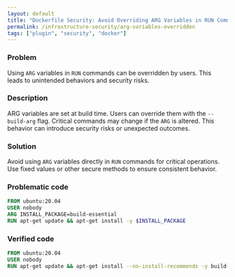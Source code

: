 ```yaml
---
layout: default
title: "Dockerfile Security: Avoid Overriding ARG Variables in RUN Commands"
permalink: /infrastructure-security/arg-variables-overridden
tags: ["plugin", "security", "docker"]
---
```


### Problem
Using `ARG` variables in `RUN` commands can be overridden by users. This leads to unintended behaviors and security risks.

### Description
ARG variables are set at build time. Users can override them with the `--build-arg` flag. Critical commands may change if the `ARG` is altered. This behavior can introduce security risks or unexpected outcomes.

### Solution
Avoid using `ARG` variables directly in `RUN` commands for critical operations. Use fixed values or other secure methods to ensure consistent behavior.

### Problematic code
```dockerfile
FROM ubuntu:20.04
USER nobody
ARG INSTALL_PACKAGE=build-essential
RUN apt-get update && apt-get install -y $INSTALL_PACKAGE
```

### Verified code
```dockerfile
FROM ubuntu:20.04
USER nobody
RUN apt-get update && apt-get install --no-install-recommends -y build-essential
```
